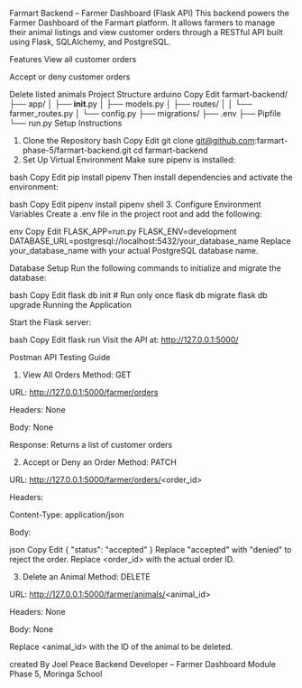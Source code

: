 Farmart Backend – Farmer Dashboard (Flask API)
This backend powers the Farmer Dashboard of the Farmart platform. It allows farmers to manage their animal listings and view customer orders through a RESTful API built using Flask, SQLAlchemy, and PostgreSQL.

Features
View all customer orders

Accept or deny customer orders

Delete listed animals
Project Structure
arduino
Copy
Edit
farmart-backend/
├── app/
│   ├── __init__.py
│   ├── models.py
│   ├── routes/
│   │   └── farmer_routes.py
│   └── config.py
├── migrations/
├── .env
├── Pipfile
└── run.py
 Setup Instructions
1. Clone the Repository
bash
Copy
Edit
git clone git@github.com:farmart-phase-5/farmart-backend.git
cd farmart-backend
2. Set Up Virtual Environment
Make sure pipenv is installed:

bash
Copy
Edit
pip install pipenv
Then install dependencies and activate the environment:

bash
Copy
Edit
pipenv install
pipenv shell
3. Configure Environment Variables
Create a .env file in the project root and add the following:

env
Copy
Edit
FLASK_APP=run.py
FLASK_ENV=development
DATABASE_URL=postgresql://localhost:5432/your_database_name
Replace your_database_name with your actual PostgreSQL database name.

Database Setup
Run the following commands to initialize and migrate the database:

bash
Copy
Edit
flask db init       # Run only once
flask db migrate
flask db upgrade
 Running the Application

Start the Flask server:

bash
Copy
Edit
flask run
Visit the API at: http://127.0.0.1:5000/

 Postman API Testing Guide
1. View All Orders
Method: GET

URL: http://127.0.0.1:5000/farmer/orders

Headers: None

Body: None

Response: Returns a list of customer orders

2. Accept or Deny an Order
Method: PATCH

URL: http://127.0.0.1:5000/farmer/orders/<order_id>

Headers:

Content-Type: application/json

Body:

json
Copy
Edit
{
  "status": "accepted"
}
Replace "accepted" with "denied" to reject the order. Replace <order_id> with the actual order ID.

3. Delete an Animal
Method: DELETE

URL: http://127.0.0.1:5000/farmer/animals/<animal_id>

Headers: None

Body: None

Replace <animal_id> with the ID of the animal to be deleted.


created  By
Joel Peace
Backend Developer – Farmer Dashboard Module
Phase 5, Moringa School

